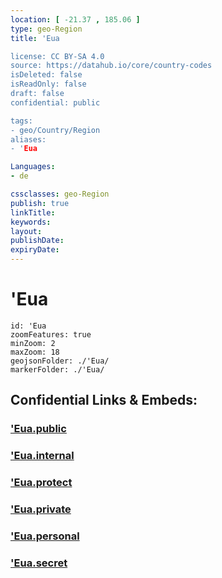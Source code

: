 ```yaml
---
location: [ -21.37 , 185.06 ] 
type: geo-Region
title: 'Eua

license: CC BY-SA 4.0
source: https://datahub.io/core/country-codes
isDeleted: false
isReadOnly: false
draft: false
confidential: public

tags:
- geo/Country/Region
aliases:
- 'Eua

Languages:
- de

cssclasses: geo-Region
publish: true
linkTitle: 
keywords: 
layout: 
publishDate: 
expiryDate: 
---
```


# 'Eua

```leaflet
id: 'Eua
zoomFeatures: true 
minZoom: 2 
maxZoom: 18
geojsonFolder: ./'Eua/
markerFolder: ./'Eua/
```


## Confidential Links & Embeds: 

### ['Eua.public](/_public/\Earth\Continent\Oceania\Polynesia\Tonga\Divisions~Tonga'Eua.public.md) 

### ['Eua.internal](/_internal/\Earth\Continent\Oceania\Polynesia\Tonga\Divisions~Tonga'Eua.internal.md) 

### ['Eua.protect](/_protect/\Earth\Continent\Oceania\Polynesia\Tonga\Divisions~Tonga'Eua.protect.md) 

### ['Eua.private](/_private/\Earth\Continent\Oceania\Polynesia\Tonga\Divisions~Tonga'Eua.private.md) 

### ['Eua.personal](/_personal/\Earth\Continent\Oceania\Polynesia\Tonga\Divisions~Tonga'Eua.personal.md) 

### ['Eua.secret](/_secret/\Earth\Continent\Oceania\Polynesia\Tonga\Divisions~Tonga'Eua.secret.md)

